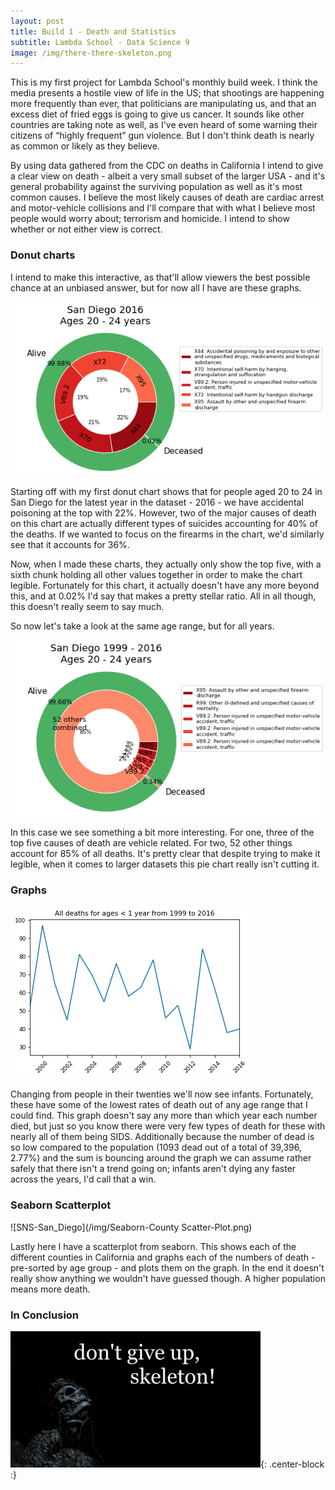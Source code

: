 ```yaml
---
layout: post
title: Build 1 - Death and Statistics
subtitle: Lambda School - Data Science 9
image: /img/there-there-skeleton.png
---
```


This is my first project for Lambda School's monthly build week. I think the media presents a hostile view of life in the US; that shootings are happening more frequently than ever, that politicians are manipulating us, and that an excess diet of fried eggs is going to give us cancer. It sounds like other countries are taking note as well, as I've even heard of some warning their citizens of “highly frequent” gun violence. But I don't think death is nearly as common or likely as they believe.

By using data gathered from the CDC on deaths in California I intend to give a clear view on death - albeit a very small subset of the larger USA - and it's general probability against the surviving population as well as it's most common causes. I believe the most likely causes of death are cardiac arrest and motor-vehicle collisions and I'll compare that with what I believe most people would worry about; terrorism and homicide. I intend to show whether or not either view is correct.

### Donut charts

I intend to make this interactive, as that'll allow viewers the best possible chance at an unbiased answer, but for now all I have are these graphs.

![Pie-San-Diego](/img/Example-pie-San-Diego.png)

Starting off with my first donut chart shows that for people aged 20 to 24 in San Diego for the latest year in the dataset - 2016 - we have accidental poisoning at the top with 22%. However, two of the major causes of death on this chart are actually different types of suicides accounting for 40% of the deaths. If we wanted to focus on the firearms in the chart, we'd similarly see that it accounts for 36%.

Now, when I made these charts, they actually only show the top five, with a sixth chunk holding all other values together in order to make the chart legible. Fortunately for this chart, it actually doesn't have any more beyond this, and at 0.02% I'd say that makes a pretty stellar ratio. All in all though, this doesn't really seem to say much.

So now let's take a look at the same age range, but for all years.

![Pie-San-Diego](/img/Example-pie-San-Diego-all-years.png)

In this case we see something a bit more interesting. For one, three of the top five causes of death are vehicle related. For two, 52 other things account for 85% of all deaths. It's pretty clear that despite trying to make it legible, when it comes to larger datasets this pie chart really isn't cutting it.


### Graphs
![Graph-San-Diego](/img/San-Diego-Graph.png)

Changing from people in their twenties we'll now see infants. Fortunately, these have some of the lowest rates of death out of any age range that I could find. This graph doesn't say any more than which year each number died, but just so you know there were very few types of death for these with nearly all of them being SIDS. Additionally because the number of dead is so low compared to the population (1093 dead out of a total of 39,396, 2.77%) and the sum is bouncing around the graph we can assume rather safely that there isn't a trend going on; infants aren't dying any faster across the years, I'd call that a win.

### Seaborn Scatterplot
![SNS-San_Diego](/img/Seaborn-County Scatter-Plot.png)

Lastly here I have a scatterplot from seaborn. This shows each of the different counties in California and graphs each of the numbers of death - pre-sorted by age group - and plots them on the graph. In the end it doesn't really show anything we wouldn't have guessed though. A higher population means more death.


### In Conclusion



![Skeleton](/img/dont-give-up-skeleton.png){: .center-block :}
